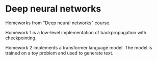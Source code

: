 # Deep neural networks
Homeworks from "Deep neural networks" course.

Homework 1 is a low-level implementation of backpropagation with checkpointing.

Homework 2 implements a transformer language model. The model is trained on a toy problem and used to generate text.

